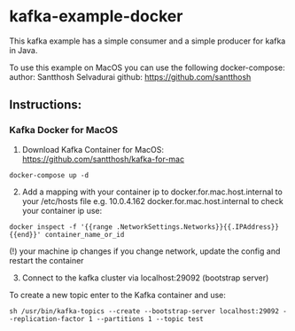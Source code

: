 # kafka-example-docker

This kafka example has a simple consumer and a simple producer for kafka in Java.

To use this example on MacOS you can use the following docker-compose:
author: Santthosh Selvadurai
github: https://github.com/santthosh

## Instructions:
### Kafka Docker for MacOS
1. Download Kafka Container for MacOS: https://github.com/santthosh/kafka-for-mac
```
docker-compose up -d
```

2. Add a mapping with your container ip to docker.for.mac.host.internal to your /etc/hosts file 
  e.g. 10.0.4.162 docker.for.mac.host.internal
  to check your container ip use:
  ```
  docker inspect -f '{{range .NetworkSettings.Networks}}{{.IPAddress}}{{end}}' container_name_or_id
  ```
  (!) your machine ip changes if you change network, update the config and restart the container

3. Connect to the kafka cluster via localhost:29092 (bootstrap server)

To create a new topic enter to the Kafka container and use:
```
sh /usr/bin/kafka-topics --create --bootstrap-server localhost:29092 --replication-factor 1 --partitions 1 --topic test
```
